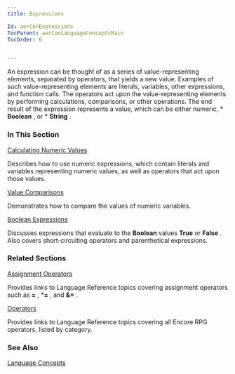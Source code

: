 ```yaml
---
title: Expressions

Id: aerConExpressions
TocParent: aerConLanguageConceptsMain
TocOrder: 6


---
```


An expression can be thought of as a series of value-representing elements, separated by operators, that yields a new value. Examples of such value-representing elements are literals, variables, other expressions, and function calls. The operators act upon the value-representing elements by performing calculations, comparisons, or other operations. The end result of the expression represents a value, which can be either numeric, * **Boolean** , or * **String** . 

### In This Section

[Calculating Numeric Values](CalculatingNumericValues.html)

Describes how to use numeric expressions, which contain literals and variables
                representing numeric values, as well as operators that act upon those values.


[Value Comparisons](ValueComparisons.html)

Demonstrates how to compare the values of numeric variables.


[Boolean Expressions](BooleanExpressions.html)

Discusses expressions that evaluate to the **Boolean**  values **True**  or **False** . 
                Also covers short-circuiting operators and parenthetical expressions.


### Related Sections

[Assignment Operators](/concepts/operation-codes/AssignmentOpCodes.html)

Provides links to Language Reference topics covering assignment operators such
                as **=** , ***=** , and **&=** .


[Operators](ecrLrfOperatorsMain.html)

Provides links to Language Reference topics covering all Encore RPG operators, 	listed by category.


### See Also
[Language Concepts](/concepts/LanguageConceptsMain.html) 
